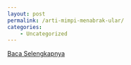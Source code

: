```yaml
---
layout: post
permalink: /arti-mimpi-menabrak-ular/
categories:
    - Uncategorized
---
```


[Baca Selengkapnya](/01)